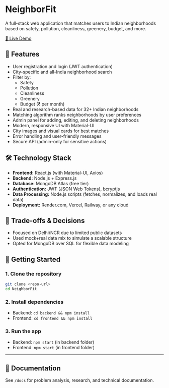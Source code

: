 # NeighborFit

A full-stack web application that matches users to Indian neighborhoods based on safety, pollution, cleanliness, greenery, budget, and more.

[🔗 Live Demo](https://neighbor-fit-oq8u.vercel.app/)

## 🚀 Features
- User registration and login (JWT authentication)
- City-specific and all-India neighborhood search
- Filter by:
  - Safety
  - Pollution
  - Cleanliness
  - Greenery
  - Budget (₹ per month)
- Real and research-based data for 32+ Indian neighborhoods
- Matching algorithm ranks neighborhoods by user preferences
- Admin panel for adding, editing, and deleting neighborhoods
- Modern, responsive UI with Material-UI
- City images and visual cards for best matches
- Error handling and user-friendly messages
- Secure API (admin-only for sensitive actions)

## 🛠️ Technology Stack
- **Frontend:** React.js (with Material-UI, Axios)
- **Backend:** Node.js + Express.js
- **Database:** MongoDB Atlas (free tier)
- **Authentication:** JWT (JSON Web Tokens), bcryptjs
- **Data Processing:** Node.js scripts (fetches, normalizes, and loads real data)
- **Deployment:** Render.com, Vercel, Railway, or any cloud

## 🔄 Trade-offs & Decisions
- Focused on Delhi/NCR due to limited public datasets
- Used mock+real data mix to simulate a scalable structure
- Opted for MongoDB over SQL for flexible data modeling

## 🏁 Getting Started

### 1. Clone the repository
```bash
git clone <repo-url>
cd NeighborFit
```

### 2. Install dependencies
- Backend: `cd backend && npm install`
- Frontend: `cd frontend && npm install`

### 3. Run the app
- Backend: `npm start` (in backend folder)
- Frontend: `npm start` (in frontend folder)

---

## 📄 Documentation
See `/docs` for problem analysis, research, and technical documentation.